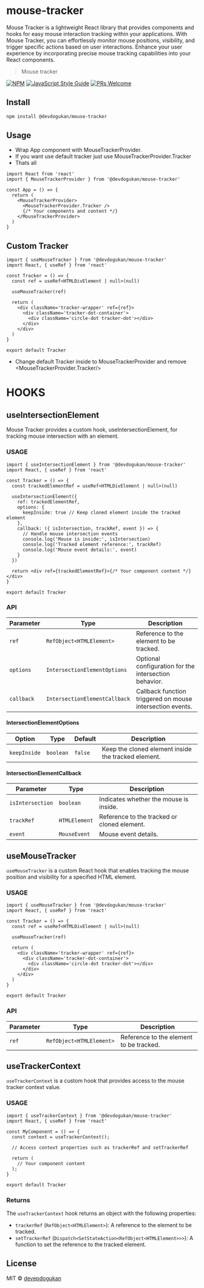 # mouse-tracker

Mouse Tracker is a lightweight React library that provides components and hooks for easy mouse interaction tracking within your applications. With Mouse Tracker, you can effortlessly monitor mouse positions, visibility, and trigger specific actions based on user interactions. Enhance your user experience by incorporating precise mouse tracking capabilities into your React components.

> Mouse tracker

[![NPM](https://img.shields.io/npm/v/@devdogukan/mouse-tracker.svg)](https://www.npmjs.com/package/@devdogukan/mouse-tracker) [![JavaScript Style Guide](https://img.shields.io/badge/code_style-standard-brightgreen.svg)](https://standardjs.com) [![PRs Welcome](https://img.shields.io/badge/PRs-welcome-brightgreen.svg)](https://github.com/devepdogukan/mouse-tracker)

## Install

```bash
npm install @devdogukan/mouse-tracker
```

## Usage

- Wrap App component with MouseTrackerProvider.
- If you want use default tracker just use MouseTrackerProvider.Tracker
- Thats all

```tsx
import React from 'react'
import { MouseTrackerProvider } from '@devdogukan/mouse-tracker'

const App = () => {
  return (
    <MouseTrackerProvider>
      <MouseTrackerProvider.Tracker />
      {/* Your components and content */}
    </MouseTrackerProvider>
  )
}
```

## Custom Tracker

```tsx
import { useMouseTracker } from '@devdogukan/mouse-tracker'
import React, { useRef } from 'react'

const Tracker = () => {
  const ref = useRef<HTMLDivElement | null>(null)

  useMouseTracker(ref)

  return (
    <div className='tracker-wrapper' ref={ref}>
      <div className='tracker-dot-container'>
        <div className='circle-dot tracker-dot'></div>
      </div>
    </div>
  )
}

export default Tracker
```

- Change default Tracker inside to MouseTrackerProvider and remove <MouseTrackerProvider.Tracker/>

# HOOKS

## useIntersectionElement

Mouse Tracker provides a custom hook, useIntersectionElement, for tracking mouse intersection with an element.

### USAGE

```tsx
import { useIntersectionElement } from '@devdogukan/mouse-tracker'
import React, { useRef } from 'react'

const Tracker = () => {
  const trackedElementRef = useRef<HTMLDivElement | null>(null)

  useIntersectionElement({
    ref: trackedElementRef,
    options: {
      keepInside: true // Keep cloned element inside the tracked element
    },
    callback: ({ isIntersection, trackRef, event }) => {
      // Handle mouse intersection events
      console.log('Mouse is inside:', isIntersection)
      console.log('Tracked element reference:', trackRef)
      console.log('Mouse event details:', event)
    }
  })

  return <div ref={trackedElementRef}>{/* Your component content */}</div>
}

export default Tracker
```

### API

| Parameter  | Type                          | Description                                               |
| ---------- | ----------------------------- | --------------------------------------------------------- |
| `ref`      | `RefObject<HTMLElement>`      | Reference to the element to be tracked.                   |
| `options`  | `IntersectionElementOptions`  | Optional configuration for the intersection behavior.     |
| `callback` | `IntersectionElementCallback` | Callback function triggered on mouse intersection events. |

#### IntersectionElementOptions

| Option       | Type      | Default | Description                                         |
| ------------ | --------- | ------- | --------------------------------------------------- |
| `keepInside` | `boolean` | `false` | Keep the cloned element inside the tracked element. |

#### IntersectionElementCallback

| Parameter        | Type          | Description                                 |
| ---------------- | ------------- | ------------------------------------------- |
| `isIntersection` | `boolean`     | Indicates whether the mouse is inside.      |
| `trackRef`       | `HTMLElement` | Reference to the tracked or cloned element. |
| `event`          | `MouseEvent`  | Mouse event details.                        |

## useMouseTracker

`useMouseTracker` is a custom React hook that enables tracking the mouse position and visibility for a specified HTML element.

### USAGE

```tsx
import { useMouseTracker } from '@devdogukan/mouse-tracker'
import React, { useRef } from 'react'

const Tracker = () => {
  const ref = useRef<HTMLDivElement | null>(null)

  useMouseTracker(ref)

  return (
    <div className='tracker-wrapper' ref={ref}>
      <div className='tracker-dot-container'>
        <div className='circle-dot tracker-dot'></div>
      </div>
    </div>
  )
}

export default Tracker
```

### API

| Parameter | Type                     | Description                             |
| --------- | ------------------------ | --------------------------------------- |
| `ref`     | `RefObject<HTMLElement>` | Reference to the element to be tracked. |

## useTrackerContext

`useTrackerContext` is a custom hook that provides access to the mouse tracker context value.

### USAGE

```tsx
import { useTrackerContext } from '@devdogukan/mouse-tracker'
import React, { useRef } from 'react'

const MyComponent = () => {
  const context = useTrackerContext();

  // Access context properties such as trackerRef and setTrackerRef

  return (
    // Your component content
  );
}

export default Tracker

```

### Returns

The `useTrackerContext` hook returns an object with the following properties:

- `trackerRef` (`RefObject<HTMLElement>`): A reference to the element to be tracked.
- `setTrackerRef` (`Dispatch<SetStateAction<RefObject<HTMLElement>>>`): A function to set the reference to the tracked element.

## License

MIT © [devepdogukan](https://github.com/devepdogukan)
